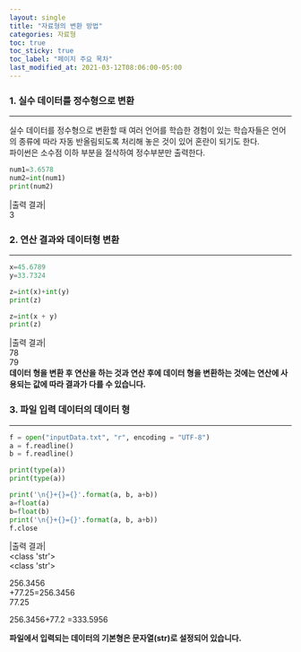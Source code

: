 ```yaml
---
layout: single
title: "자료형의 변환 방법"
categories: 자료형
toc: true
toc_sticky: true
toc_label: "페이지 주요 목차"
last_modified_at: 2021-03-12T08:06:00-05:00
---
```


### 1. 실수 데이터를 정수형으로 변환
---
실수 데이터를 정수형으로 변환할 때 여러 언어를 학습한 경험이 있는 학습자들은 언어의 종류에 따라 자동 반올림되도록 처리해 놓은 것이 있어 혼란이 되기도 한다.  
파이썬은 소수점 이하 부분을 절삭하여 정수부분만 출력한다.
~~~python
num1=3.6578
num2=int(num1)
print(num2)
~~~
|출력 결과|  
3


### 2. 연산 결과와 데이터형 변환
---
~~~python
x=45.6789
y=33.7324

z=int(x)+int(y)
print(z)

z=int(x + y)
print(z)
~~~
|출력 결과|  
78  
79  
**데이터 형을 변환 후 연산을 하는 것과 연산 후에 데이터 형을 변환하는 것에는 연산에 사용되는 값에 따라 결과가 다를 수 있습니다.**


### 3. 파일 입력 데이터의 데이터 형
---
~~~python
f = open("inputData.txt", "r", encoding = "UTF-8")
a = f.readline()
b = f.readline()

print(type(a))
print(type(a))

print('\n{}+{}={}'.format(a, b, a+b))
a=float(a)
b=float(b)
print('\n{}+{}={}'.format(a, b, a+b))
f.close
~~~
|출력 결과|  
<class 'str'>  
<class 'str'>  

256.3456  
+77.25=256.3456  
77.25  

256.3456+77.2 =333.5956  

**파일에서 입력되는 데이터의 기본형은 문자열(str)로 설정되어 있습니다.**
